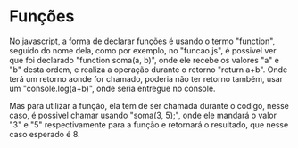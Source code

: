 # Funções

No javascript, a forma de declarar funções é usando o termo "function", seguido do nome dela, como por exemplo, no "funcao.js", é possivel ver que foi declarado "function soma(a, b)", onde ele recebe os valores "a" e "b" desta ordem, e realiza a operação durante o retorno "return a+b". Onde terá um retorno aonde for chamado, poderia não ter retorno também, usar um "console.log(a+b)", onde seria entregue no console.

Mas para utilizar a função, ela tem de ser chamada durante o codigo, nesse caso, é possivel chamar usando "soma(3, 5);", onde ele mandará o valor "3" e "5" respectivamente para a função e retornará o resultado, que nesse caso esperado é 8.